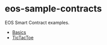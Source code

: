# eos-sample-contracts

EOS Smart Contract examples.

- [Basics](https://github.com/Lazymindz/eos-sample-contracts/tree/master/basics)
- [TicTacToe](https://github.com/Lazymindz/eos-sample-contracts/tree/master/tictactoe)
